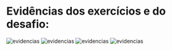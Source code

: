 # Evidências dos exercícios e do desafio:

![evidencias](https://github.com/analuizafreitasbs/Sprint/blob/main/Sprint2/Evid%C3%AAncias/Captura%20de%20tela%202024-05-14%20205730.png?raw=true)
![evidencias](https://github.com/analuizafreitasbs/Sprint/blob/main/Sprint2/Evid%C3%AAncias/Captura%20de%20tela%202024-05-14%20205745.png?raw=true)
![evidencias](https://github.com/analuizafreitasbs/Sprint/blob/main/Sprint2/Evid%C3%AAncias/Captura%20de%20tela%202024-05-14%20205815.png?raw=true)
![evidencias]()